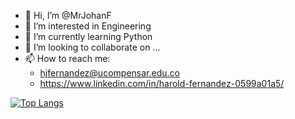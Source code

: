 - 👋 Hi, I’m @MrJohanF
- 👀 I’m interested in Engineering
- 🌱 I’m currently learning Python
- 💞️ I’m looking to collaborate on ...
- 📫 How to reach me:
  - hjfernandez@ucompensar.edu.co
  - https://www.linkedin.com/in/harold-fernandez-0599a01a5/

<!---
MrJohanF/MrJohanF is a ✨ special ✨ repository because its `README.md` (this file) appears on your GitHub profile.
You can click the Preview link to take a look at your changes.
--->

[![Top Langs](https://github-readme-stats.vercel.app/api/top-langs/?username=MrJohanF&layout=compact)](https://github.com/MrJohanF/github-readme-stats)
